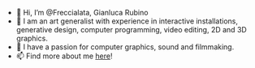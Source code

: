 - 👋 Hi, I’m @Freccialata, Gianluca Rubino
- 👀 I am an art generalist with experience in interactive installations, generative design, computer programming, video editing, 2D and 3D graphics.
- 🌱 I have a passion for computer graphics, sound and filmmaking.
- 📫 Find more about me <a href="https://freccialata.github.io/" target="_blank">here</a>!
